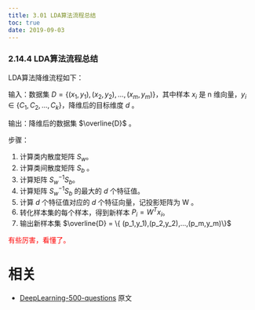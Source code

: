 ```yaml
---
title: 3.01 LDA算法流程总结
toc: true
date: 2019-09-03
---
```


### 2.14.4 LDA算法流程总结

LDA算法降维流程如下：

输入：数据集 $D = \{ (x_1,y_1),(x_2,y_2), ... ,(x_m,y_m) \}$，其中样本 $x_i$ 是 n 维向量，$y_i  \in \{C_1, C_2, ..., C_k\}$，降维后的目标维度 $d$ 。

输出：降维后的数据集 $\overline{D}$ 。

步骤：

1. 计算类内散度矩阵 $S_w$。
2. 计算类间散度矩阵 $S_b​$ 。
3. 计算矩阵 $S^{-1}_wS_b​$ 。
4. 计算矩阵 $S^{-1}_wS_b$ 的最大的 $d$ 个特征值。
5. 计算 $d$ 个特征值对应的 $d$ 个特征向量，记投影矩阵为 W 。
6. 转化样本集的每个样本，得到新样本 $P_i = W^Tx_i​$ 。
7. 输出新样本集 $\overline{D} = \{ (p_1,y_1),(p_2,y_2),...,(p_m,y_m)\}​$

<span style="color:red;">有些厉害，看懂了。</span>





# 相关

- [DeepLearning-500-questions](https://github.com/scutan90/DeepLearning-500-questions) 原文
